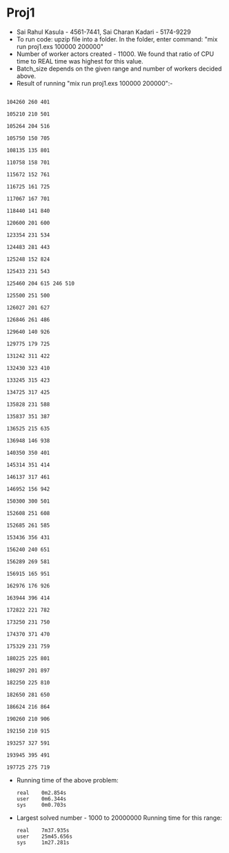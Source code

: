 # Proj1

* Sai Rahul Kasula - 4561-7441, Sai Charan Kadari - 5174-9229
* To run code:  upzip file into a folder. In the folder, enter command: "mix run proj1.exs 100000 200000"
* Number of worker actors created - 11000. We found that ratio of CPU time to REAL time was highest for this value.  
* Batch_size depends on the given range and number of workers decided above.
* Result of running "mix run proj1.exs 100000 200000":- 
```102510 201 510

104260 260 401

105210 210 501

105264 204 516

105750 150 705

108135 135 801

110758 158 701

115672 152 761

116725 161 725

117067 167 701

118440 141 840

120600 201 600

123354 231 534

124483 281 443

125248 152 824

125433 231 543

125460 204 615 246 510

125500 251 500

126027 201 627

126846 261 486

129640 140 926

129775 179 725

131242 311 422

132430 323 410

133245 315 423

134725 317 425

135828 231 588

135837 351 387

136525 215 635

136948 146 938

140350 350 401

145314 351 414

146137 317 461

146952 156 942

150300 300 501

152608 251 608

152685 261 585

153436 356 431

156240 240 651

156289 269 581

156915 165 951

162976 176 926

163944 396 414

172822 221 782

173250 231 750

174370 371 470

175329 231 759

180225 225 801

180297 201 897

182250 225 810

182650 281 650

186624 216 864

190260 210 906

192150 210 915

193257 327 591

193945 395 491

197725 275 719
```

* Running time of the above problem:    
    ```
    real    0m2.854s
    user    0m6.344s
    sys     0m0.703s
    ```
* Largest solved number - 1000 to 20000000
Running time for this range:
    ```
    real    7m37.935s
    user    25m45.656s
    sys     1m27.281s
    ```


